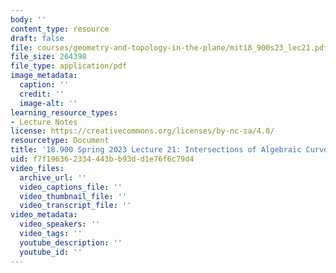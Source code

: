 ```yaml
---
body: ''
content_type: resource
draft: false
file: courses/geometry-and-topology-in-the-plane/mit18_900s23_lec21.pdf
file_size: 264398
file_type: application/pdf
image_metadata:
  caption: ''
  credit: ''
  image-alt: ''
learning_resource_types:
- Lecture Notes
license: https://creativecommons.org/licenses/by-nc-sa/4.0/
resourcetype: Document
title: '18.900 Spring 2023 Lecture 21: Intersections of Algebraic Curves'
uid: f7f19636-2334-443b-b93d-d1e76f6c79d4
video_files:
  archive_url: ''
  video_captions_file: ''
  video_thumbnail_file: ''
  video_transcript_file: ''
video_metadata:
  video_speakers: ''
  video_tags: ''
  youtube_description: ''
  youtube_id: ''
---
```

